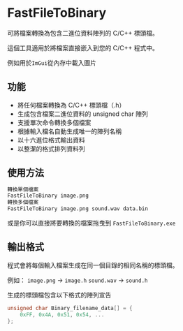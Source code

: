 # FastFileToBinary

可將檔案轉換為包含二進位資料陣列的 C/C++ 標頭檔。

這個工具適用於將檔案直接嵌入到您的 C/C++ 程式中。

例如用於`ImGui`從內存中載入圖片

## 功能

- 將任何檔案轉換為 C/C++ 標頭檔（.h）
- 生成包含檔案二進位資料的 unsigned char 陣列
- 支援單次命令轉換多個檔案
- 根據輸入檔名自動生成唯一的陣列名稱
- 以十六進位格式輸出資料
- 以整潔的格式排列資料列

## 使用方法

```bash
轉換單個檔案
FastFileToBinary image.png
轉換多個檔案
FastFileToBinary image.png sound.wav data.bin
```

或是你可以直接將要轉換的檔案拖曳到 `FastFileToBinary.exe`

## 輸出格式
程式會將每個輸入檔案生成在同一個目錄的相同名稱的標頭檔。

例如：
```image.png``` → ```image.h```
```sound.wav``` → ```sound.h```

生成的標頭檔包含以下格式的陣列宣告
```cpp
unsigned char Binary_filename_data[] = {
    0xFF, 0x4A, 0x51, 0x54, ...
};
```

